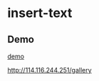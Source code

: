 # insert-text

## Demo

[demo](!http://img.kareza.cn/insert_text_web_demo.mp4)

http://114.116.244.251/gallery
